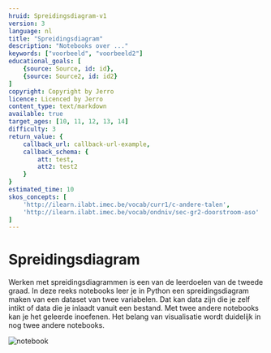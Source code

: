 ```yaml
---
hruid: Spreidingsdiagram-v1
version: 3
language: nl
title: "Spreidingsdiagram"
description: "Notebooks over ..."
keywords: ["voorbeeld", "voorbeeld2"]
educational_goals: [
    {source: Source, id: id}, 
    {source: Source2, id: id2}
]
copyright: Copyright by Jerro
licence: Licenced by Jerro
content_type: text/markdown
available: true
target_ages: [10, 11, 12, 13, 14]
difficulty: 3
return_value: {
    callback_url: callback-url-example,
    callback_schema: {
        att: test,
        att2: test2
    }
}
estimated_time: 10
skos_concepts: [
    'http://ilearn.ilabt.imec.be/vocab/curr1/c-andere-talen', 
    'http://ilearn.ilabt.imec.be/vocab/ondniv/sec-gr2-doorstroom-aso'
]
---
```


# Spreidingsdiagram
Werken met spreidingsdiagrammen is een van de leerdoelen van de tweede graad. In deze reeks notebooks leer je in Python een spreidingsdiagram maken van een dataset van twee variabelen. Dat kan data zijn die je zelf intikt of data die je inlaadt vanuit een bestand. 
Met twee andere notebooks kan je het geleerde inoefenen. Het belang van visualisatie wordt duidelijk in nog twee andere notebooks.

![notebook](@learning-object/MSpreidingsdiagram-v1/nl/3)


